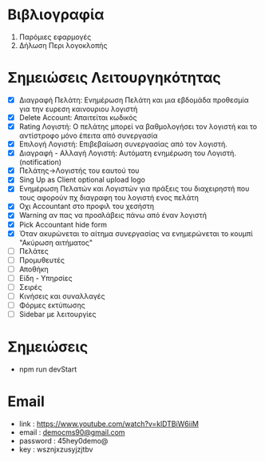 #  Βιβλιογραφία
1. Παρόμιες εφαρμογές
2. Δήλωση Περι λογοκλοπής


# Σημειώσεις Λειτουργηκότητας
- [x] Διαγραφή Πελάτη: Ενημέρωση Πελάτη και μια εβδομάδα προθεσμία για την ευρεση καινουριου λογιστή
- [x] Delete Account: Απαιτείται κωδικός
- [x] Rating Λογιστή: O πελάτης μπορεί να βαθμολογήσει τον λογιστή και το αντίστροφο μόνο έπειτα από συνεργασία
- [x] Επιλογή Λογιστή: Επιβεβαίωση συνεργασίας από τον λογιστή.
- [x] Διαγραφή - Αλλαγή Λογιστή: Αυτόματη ενημέρωση του Λογιστή.(notification)
- [x] Πελάτης->Λογιστής του εαυτού του
- [x] Sing Up as Client optional upload logo
- [x] Ενημέρωση Πελατών και Λογιστών για πράξεις του διαχειρηστή που τους αφορούν πχ διαγραφη του λογιστή ενος πελάτη
- [x] Οχι Accountant στο προφιλ του χεσήστη
- [x] Warning αν πας να προσλάβεις πάνω από έναν λογιστή
- [x] Pick Accountant hide form
- [x] Όταν ακυρώνεται το αίτημα συνεργασίας να ενημερώνεται το κουμπί "Ακύρωση αιτήματος"
- [ ] Πελάτες
- [ ] Προμυθευτές
- [ ] Αποθήκη
- [ ] Είδη - Υπηρσίες
- [ ] Σειρές
- [ ] Κινήσεις και συναλλαγές
- [ ] Φόρμες εκτύπωσης
- [ ] Sidebar με λειτουργίες

# Σημειώσεις 
- npm run devStart

# Email 
- link : https://www.youtube.com/watch?v=klDTBiW6iiM
- email : democms90@gmail.com
- password : 45hey0demo@
- key : wsznjxzusyjzjtbv



